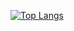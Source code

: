 [![Top Langs](https://github-readme-stats-eight-puce.vercel.app/api/top-langs/?username=jinbeizame007&layout=compact&theme=onedark&count_private=true)](https://github.com/anuraghazra/github-readme-stats)

